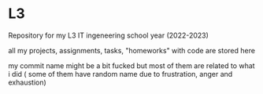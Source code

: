 # L3
Repository for my L3 IT ingeneering school year (2022-2023)

all my projects, assignments, tasks, "homeworks" with code are stored here

my commit name might be a bit fucked but most of them are related to what i did ( some of them have random name due to frustration, anger and exhaustion)
